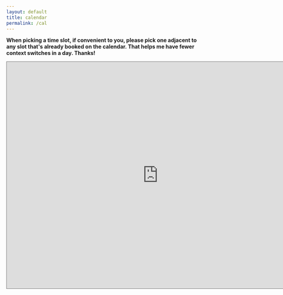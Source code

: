 ```yaml
---
layout: default
title: calendar
permalink: /cal
---
```


**When picking a time slot, if convenient to you, please pick one adjacent to any slot that's already booked on the calendar.
That helps me have fewer context switches in a day. Thanks!**

<iframe src="https://calendar.google.com/calendar/embed?height=600&amp;wkst=1&amp;bgcolor=%23ffffff&amp;ctz=America%2FNew_York&amp;src=c2hhc2gubWl0Lm1haWxAZ21haWwuY29t&amp;color=%23039BE5&amp;title=Shashank&#39;s%20calendar&amp;mode=WEEK" style="border:solid 1px #777" width="800" height="600" frameborder="0" scrolling="no"></iframe>
